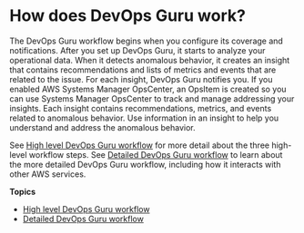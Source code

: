 # How does DevOps Guru work?<a name="how-it-works"></a>

The DevOps Guru workflow begins when you configure its coverage and notifications\. After you set up DevOps Guru, it starts to analyze your operational data\. When it detects anomalous behavior, it creates an insight that contains recommendations and lists of metrics and events that are related to the issue\. For each insight, DevOps Guru notifies you\. If you enabled AWS Systems Manager OpsCenter, an OpsItem is created so you can use Systems Manager OpsCenter to track and manage addressing your insights\. Each insight contains recommendations, metrics, and events related to anomalous behavior\. Use information in an insight to help you understand and address the anomalous behavior\.

See [High level DevOps Guru workflow](high-level-workflow.md) for more detail about the three high\-level workflow steps\. See [Detailed DevOps Guru workflow](detailed-workflow.md) to learn about the more detailed DevOps Guru workflow, including how it interacts with other AWS services\. 

**Topics**
+ [High level DevOps Guru workflow](high-level-workflow.md)
+ [Detailed DevOps Guru workflow](detailed-workflow.md)